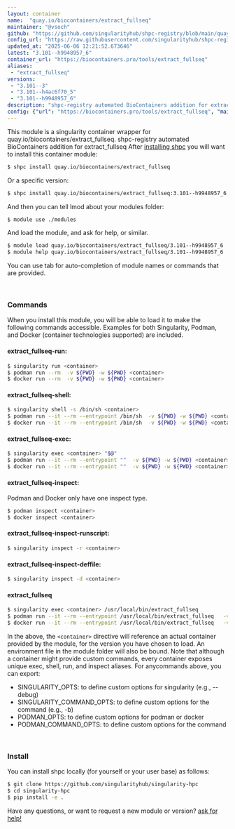 ```yaml
---
layout: container
name:  "quay.io/biocontainers/extract_fullseq"
maintainer: "@vsoch"
github: "https://github.com/singularityhub/shpc-registry/blob/main/quay.io/biocontainers/extract_fullseq/container.yaml"
config_url: "https://raw.githubusercontent.com/singularityhub/shpc-registry/main/quay.io/biocontainers/extract_fullseq/container.yaml"
updated_at: "2025-06-06 12:21:52.673646"
latest: "3.101--h9948957_6"
container_url: "https://biocontainers.pro/tools/extract_fullseq"
aliases:
 - "extract_fullseq"
versions:
 - "3.101--3"
 - "3.101--h4ac6f70_5"
 - "3.101--h9948957_6"
description: "shpc-registry automated BioContainers addition for extract_fullseq"
config: {"url": "https://biocontainers.pro/tools/extract_fullseq", "maintainer": "@vsoch", "description": "shpc-registry automated BioContainers addition for extract_fullseq", "latest": {"3.101--h9948957_6": "sha256:fcde09ef515f2ea2fba39a908268ec149a6ac8fa39887279b97198e05d571173"}, "tags": {"3.101--3": "sha256:4003112c241ce08242ad38555093666cc01158987595502ea03f733c00c1da0d", "3.101--h4ac6f70_5": "sha256:c1ded14e66944e361bb4524e9389aaa2f32f9e700a11ca0b5780376a1a14467f", "3.101--h9948957_6": "sha256:fcde09ef515f2ea2fba39a908268ec149a6ac8fa39887279b97198e05d571173"}, "docker": "quay.io/biocontainers/extract_fullseq", "aliases": {"extract_fullseq": "/usr/local/bin/extract_fullseq"}}
---
```


This module is a singularity container wrapper for quay.io/biocontainers/extract_fullseq.
shpc-registry automated BioContainers addition for extract_fullseq
After [installing shpc](#install) you will want to install this container module:


```bash
$ shpc install quay.io/biocontainers/extract_fullseq
```

Or a specific version:

```bash
$ shpc install quay.io/biocontainers/extract_fullseq:3.101--h9948957_6
```

And then you can tell lmod about your modules folder:

```bash
$ module use ./modules
```

And load the module, and ask for help, or similar.

```bash
$ module load quay.io/biocontainers/extract_fullseq/3.101--h9948957_6
$ module help quay.io/biocontainers/extract_fullseq/3.101--h9948957_6
```

You can use tab for auto-completion of module names or commands that are provided.

<br>

### Commands

When you install this module, you will be able to load it to make the following commands accessible.
Examples for both Singularity, Podman, and Docker (container technologies supported) are included.

#### extract_fullseq-run:

```bash
$ singularity run <container>
$ podman run --rm  -v ${PWD} -w ${PWD} <container>
$ docker run --rm  -v ${PWD} -w ${PWD} <container>
```

#### extract_fullseq-shell:

```bash
$ singularity shell -s /bin/sh <container>
$ podman run --it --rm --entrypoint /bin/sh  -v ${PWD} -w ${PWD} <container>
$ docker run --it --rm --entrypoint /bin/sh  -v ${PWD} -w ${PWD} <container>
```

#### extract_fullseq-exec:

```bash
$ singularity exec <container> "$@"
$ podman run --it --rm --entrypoint ""  -v ${PWD} -w ${PWD} <container> "$@"
$ docker run --it --rm --entrypoint ""  -v ${PWD} -w ${PWD} <container> "$@"
```

#### extract_fullseq-inspect:

Podman and Docker only have one inspect type.

```bash
$ podman inspect <container>
$ docker inspect <container>
```

#### extract_fullseq-inspect-runscript:

```bash
$ singularity inspect -r <container>
```

#### extract_fullseq-inspect-deffile:

```bash
$ singularity inspect -d <container>
```


#### extract_fullseq

```bash
$ singularity exec <container> /usr/local/bin/extract_fullseq
$ podman run --it --rm --entrypoint /usr/local/bin/extract_fullseq   -v ${PWD} -w ${PWD} <container> -c " $@"
$ docker run --it --rm --entrypoint /usr/local/bin/extract_fullseq   -v ${PWD} -w ${PWD} <container> -c " $@"
```



In the above, the `<container>` directive will reference an actual container provided
by the module, for the version you have chosen to load. An environment file in the
module folder will also be bound. Note that although a container
might provide custom commands, every container exposes unique exec, shell, run, and
inspect aliases. For anycommands above, you can export:

 - SINGULARITY_OPTS: to define custom options for singularity (e.g., --debug)
 - SINGULARITY_COMMAND_OPTS: to define custom options for the command (e.g., -b)
 - PODMAN_OPTS: to define custom options for podman or docker
 - PODMAN_COMMAND_OPTS: to define custom options for the command

<br>

### Install

You can install shpc locally (for yourself or your user base) as follows:

```bash
$ git clone https://github.com/singularityhub/singularity-hpc
$ cd singularity-hpc
$ pip install -e .
```

Have any questions, or want to request a new module or version? [ask for help!](https://github.com/singularityhub/singularity-hpc/issues)
